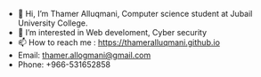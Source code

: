 - 👋 Hi, I’m Thamer Alluqmani, Computer science student at Jubail University College.
- 👀 I’m interested in Web develoment, Cyber security
- 📫 How to reach me : https://thameralluqmani.github.io
- Email: thamer.allogmani@gmail.com
- Phone: +966-531652858


